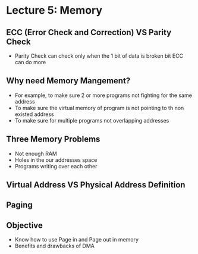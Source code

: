 # Lecture 5: Memory

## ECC (Error Check and Correction) VS Parity Check

- Parity Check can check only when the 1 bit of data is broken bit ECC can do more

## Why need Memory Mangement?

- For example, to make sure 2 or more programs not fighting for the same address
- To make sure the virtual memory of program is not pointing to th non existed address
- To make sure for multiple programs not overlapping addresses

## Three Memory Problems

- Not enough RAM
- Holes in the our addresses space
- Programs writing over each other

## Virtual Address VS Physical Address Definition

## Paging

## Objective

- Know how to use Page in and Page out in memory
- Benefits and drawbacks of DMA
